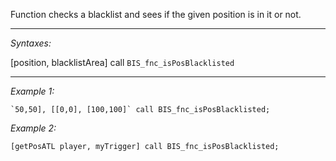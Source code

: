 Function checks a blacklist and sees if the given position is in it or not.


---
*Syntaxes:*

[position, blacklistArea] call `BIS_fnc_isPosBlacklisted`

---
*Example 1:*

```sqf
`50,50], [[0,0], [100,100]` call BIS_fnc_isPosBlacklisted;
```

*Example 2:*

```sqf
[getPosATL player, myTrigger] call BIS_fnc_isPosBlacklisted;
```
